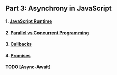 ## Part 3: Asynchrony in JavaScript

#### 1. [JavaScript Runtime](JSRuntime.md)

#### 2. [Parallel vs Concurrent Programming](ParallelvsConcurrent.md)

#### 3. [Callbacks](Callbacks.md)

#### 4. [Promises](Promises.md)

#### TODO [Async-Await]
